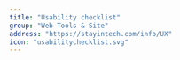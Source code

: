 ```yaml
---
title: "Usability checklist"
group: "Web Tools & Site"
address: "https://stayintech.com/info/UX"
icon: "usabilitychecklist.svg"
---
```

